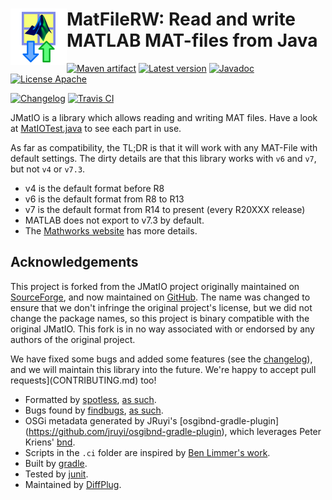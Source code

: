 # <img align="left" src="matfilerw.png"> MatFileRW: Read and write MATLAB MAT-files from Java

<!---freshmark shields
output = [
	link(shield('Maven artifact', 'mavenCentral', '{{group}}:{{name}}', 'blue'), 'https://bintray.com/{{org}}/opensource/{{name}}/view'),
	link(shield('Latest version', 'latest', '{{stable}}', 'blue'), 'https://github.com/{{org}}/{{name}}/releases/latest'),
	link(shield('Javadoc', 'javadoc', 'OK', 'blue'), 'https://{{org}}.github.io/{{name}}/javadoc/{{stable}}/'),
	link(shield('License Apache', 'license', 'BSD', 'blue'), 'https://tldrlegal.com/license/bsd-3-clause-license-(revised)'),
	'',
	link(shield('Changelog', 'changelog', '{{version}}', 'brightgreen'), 'CHANGES.md'),
	link(image('Travis CI', 'https://travis-ci.org/{{org}}/{{name}}.svg?branch=master'), 'https://travis-ci.org/{{org}}/{{name}}')
	].join('\n');
-->
[![Maven artifact](https://img.shields.io/badge/mavenCentral-com.diffplug.matsim%3Amatfilerw-blue.svg)](https://bintray.com/diffplug/opensource/matfilerw/view)
[![Latest version](https://img.shields.io/badge/latest-1.3.0-blue.svg)](https://github.com/diffplug/matfilerw/releases/latest)
[![Javadoc](https://img.shields.io/badge/javadoc-OK-blue.svg)](https://diffplug.github.io/matfilerw/javadoc/1.3.0/)
[![License Apache](https://img.shields.io/badge/license-BSD-blue.svg)](https://tldrlegal.com/license/bsd-3-clause-license-(revised))

[![Changelog](https://img.shields.io/badge/changelog-1.4.0--SNAPSHOT-brightgreen.svg)](CHANGES.md)
[![Travis CI](https://travis-ci.org/diffplug/matfilerw.svg?branch=master)](https://travis-ci.org/diffplug/matfilerw)
<!---freshmark /shields -->

JMatIO is a library which allows reading and writing MAT files.  Have a look at [MatIOTest.java](src/test/java/com/jmatio/test/MatIOTest.java?ts=4) to see each part in use.

As far as compatibility, the TL;DR is that it will work with any MAT-File with default settings.  The dirty details are that this library works with `v6` and `v7`, but not `v4` or `v7.3`.

* v4 is the default format before R8
* v6 is the default format from R8 to R13
* v7 is the default format from R14 to present (every R20XXX release)
* MATLAB does not export to v7.3 by default.
* The [Mathworks website](http://www.mathworks.com/help/matlab/import_export/mat-file-versions.html?refresh=true) has more details.

## Acknowledgements

This project is forked from the JMatIO project originally maintained on [SourceForge](http://sourceforge.net/projects/jmatio/), and now maintained on [GitHub](https://github.com/gradusnikov/jmatio).  The name was changed to ensure that we don't infringe the original project's license, but we did not change the package names, so this project is binary compatible with the original JMatIO.  This fork is in no way associated with or endorsed by any authors of the original project.

We have fixed some bugs and added some features (see the [changelog](CHANGES.md)), and we will maintain this library into the future.  We're happy to accept pull requests](CONTRIBUTING.md) too!

* Formatted by [spotless](https://github.com/diffplug/spotless), [as such](https://github.com/diffplug/durian-rx/blob/v1.0/build.gradle?ts=4#L70-L90).
* Bugs found by [findbugs](http://findbugs.sourceforge.net/), [as such](https://github.com/diffplug/durian-rx/blob/v1.0/build.gradle?ts=4#L92-L116).
* OSGi metadata generated by JRuyi's [osgibnd-gradle-plugin] (https://github.com/jruyi/osgibnd-gradle-plugin), which leverages Peter Kriens' [bnd](http://www.aqute.biz/Bnd/Bnd).
* Scripts in the `.ci` folder are inspired by [Ben Limmer's work](http://benlimmer.com/2013/12/26/automatically-publish-javadoc-to-gh-pages-with-travis-ci/).
* Built by [gradle](http://gradle.org/).
* Tested by [junit](http://junit.org/).
* Maintained by [DiffPlug](http://www.diffplug.com/).
